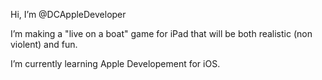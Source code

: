 Hi, I’m @DCAppleDeveloper

I’m making a "live on a boat" game for iPad that will be both realistic (non violent) and fun.

I’m currently learning Apple Developement for iOS.

